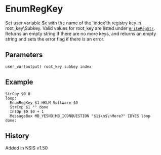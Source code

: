 # EnumRegKey

Set user variable $x with the name of the 'index'th registry key in root\_key\Subkey. Valid values for root\_key are listed under [`WriteRegStr`][1]. Returns an empty string if there are no more keys, and returns an empty string and sets the error flag if there is an error.

## Parameters

    user_var(output) root_key subkey index

## Example

    StrCpy $0 0
    loop:
      EnumRegKey $1 HKLM Software $0
      StrCmp $1 "" done
      IntOp $0 $0 + 1
      MessageBox MB_YESNO|MB_ICONQUESTION "$1$\n$\nMore?" IDYES loop
    done:

## History

Added in NSIS v1.50

[1]: WriteRegStr.md